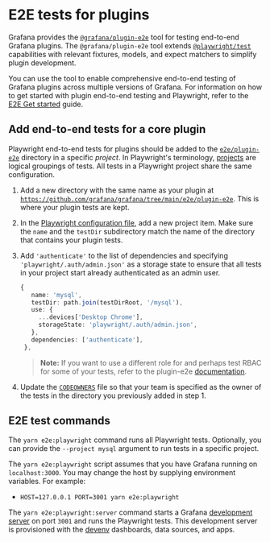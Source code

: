# E2E tests for plugins

Grafana provides the [`@grafana/plugin-e2e`](https://www.npmjs.com/package/@grafana/plugin-e2e?activeTab=readme) tool for testing end-to-end Grafana plugins. The `@grafana/plugin-e2e` tool extends [`@playwright/test`](https://playwright.dev/) capabilities with relevant fixtures, models, and expect matchers to simplify plugin development. 

You can use the tool to enable comprehensive end-to-end testing of Grafana plugins across multiple versions of Grafana. For information on how to get started with plugin end-to-end testing and Playwright, refer to the [E2E Get started](https://grafana.com/developers/plugin-tools/e2e-test-a-plugin/get-started) guide.

## Add end-to-end tests for a core plugin

Playwright end-to-end tests for plugins should be added to the [`e2e/plugin-e2e`](https://github.com/grafana/grafana/tree/main/e2e/plugin-e2e) directory in a specific _project_. In Playwright's terminology, [projects](https://playwright.dev/docs/test-projects) are logical groupings of tests. All tests in a Playwright project share the same configuration.

1. Add a new directory with the same name as your plugin at [`https://github.com/grafana/grafana/tree/main/e2e/plugin-e2e`](https://github.com/grafana/grafana/tree/main/e2e/plugin-e2e). This is where your plugin tests are kept.

1. In the [Playwright configuration file](https://github.com/grafana/grafana/blob/main/playwright.config.ts), add a new project item. Make sure the `name` and the `testDir` subdirectory match the name of the directory that contains your plugin tests.

1. Add `'authenticate'` to the list of dependencies and specifying `'playwright/.auth/admin.json'` as a storage state to ensure that all tests in your project start already authenticated as an admin user. 

   ```ts
   {
      name: 'mysql',
      testDir: path.join(testDirRoot, '/mysql'),
      use: {
        ...devices['Desktop Chrome'],
        storageState: 'playwright/.auth/admin.json',
      },
      dependencies: ['authenticate'],
    },
   ```

    > **Note:** If you want to use a different role for and perhaps test RBAC for some of your tests, refer to the plugin-e2e [documentation](https://grafana.com/developers/plugin-tools/e2e-test-a-plugin/use-authentication).

1. Update the [`CODEOWNERS`](https://github.com/grafana/grafana/blob/main/.github/CODEOWNERS/#L315) file so that your team is specified as the owner of the tests in the directory you previously added in step 1.

## E2E test commands

The `yarn e2e:playwright` command runs all Playwright tests. Optionally, you can provide the `--project mysql` argument to run tests in a specific project.

The `yarn e2e:playwright` script assumes that you have Grafana running on `localhost:3000`. You may change the host by supplying environment variables. For example:

- `HOST=127.0.0.1 PORT=3001 yarn e2e:playwright`

The `yarn e2e:playwright:server` command  starts a Grafana [development server](https://github.com/grafana/grafana/blob/main/scripts/grafana-server/start-server) on port `3001` and runs the Playwright tests. This development server is provisioned with the [devenv](https://github.com/grafana/grafana/blob/main/contribute/developer-guide.md#add-data-sources) dashboards, data sources, and apps.
